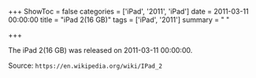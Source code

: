 +++
ShowToc = false
categories = ['iPad', '2011', 'iPad']
date = 2011-03-11 00:00:00
title = "iPad 2(16 GB)"
tags = ['iPad', '2011']
summary = " "

+++

The iPad 2(16 GB) was released on 2011-03-11 00:00:00.

Source: `https://en.wikipedia.org/wiki/IPad_2`


